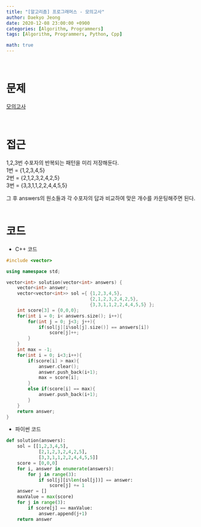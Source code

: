 ```yaml
---
title: "[알고리즘] 프로그래머스 - 모의고사"
author: Daekyo Jeong
date: 2020-12-08 23:00:00 +0900
categories: [Algorithm, Programmers]
tags: [Algorithm, Programmers, Python, Cpp]

math: true
---
```


<br/>

# **문제**


[모의고사](https://programmers.co.kr/learn/courses/30/lessons/42840)

<br/>

# **접근**

1,2,3번 수포자의 반복되는 패턴을 미리 저장해둔다.  
1번 = {1,2,3,4,5}  
2번 = {2,1,2,3,2,4,2,5}  
3번 = {3,3,1,1,2,2,4,4,5,5}  

그 후 answers의 원소들과 각 수포자의 답과 비교하여 맞은 개수를 카운팅해주면 된다.  
<br/>

# **코드**

- C++ 코드

```cpp
#include <vector>

using namespace std;

vector<int> solution(vector<int> answers) {
    vector<int> answer;
    vector<vector<int>> sol ={ {1,2,3,4,5},
                               {2,1,2,3,2,4,2,5},
                               {3,3,1,1,2,2,4,4,5,5} };
    int score[3] = {0,0,0};
    for(int i = 0; i< answers.size(); i++){
        for(int j = 0; j<3; j++){
            if(sol[j][i%sol[j].size()] == answers[i])
                score[j]++;
        }
    }
    int max = -1;
    for(int i = 0; i<3;i++){
        if(score[i] > max){
            answer.clear();
            answer.push_back(i+1);
            max = score[i];
        }
        else if(score[i] == max){
            answer.push_back(i+1);
        }
    }
    return answer;
}
```

- 파이썬 코드   

```py
def solution(answers):
    sol = [[1,2,3,4,5],
            [2,1,2,3,2,4,2,5],
            [3,3,1,1,2,2,4,4,5,5]]
    score = [0,0,0]
    for i, answer in enumerate(answers):
        for j in range(3):
            if sol[j][i%len(sol[j])] == answer:
                score[j] += 1
    answer = []
    maxValue = max(score)
    for j in range(3):
        if score[j] == maxValue:
            answer.append(j+1)
    return answer
```

<br/>
